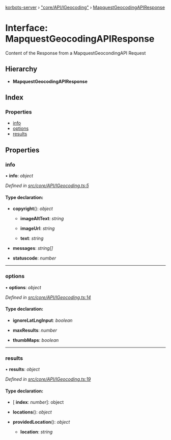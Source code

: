 [korbots-server](../README.md) › ["core/API/IGeocoding"](../modules/_core_api_igeocoding_.md) › [MapquestGeocodingAPIResponse](_core_api_igeocoding_.mapquestgeocodingapiresponse.md)

# Interface: MapquestGeocodingAPIResponse

Content of the Response from a MapquestGeocondingAPI Request

## Hierarchy

* **MapquestGeocodingAPIResponse**

## Index

### Properties

* [info](_core_api_igeocoding_.mapquestgeocodingapiresponse.md#info)
* [options](_core_api_igeocoding_.mapquestgeocodingapiresponse.md#options)
* [results](_core_api_igeocoding_.mapquestgeocodingapiresponse.md#results)

## Properties

###  info

• **info**: *object*

*Defined in [src/core/API/IGeocoding.ts:5](https://github.com/Xisabla/Korbots/blob/59ccf47/server/src/core/API/IGeocoding.ts#L5)*

#### Type declaration:

* **copyright**(): *object*

  * **imageAltText**: *string*

  * **imageUrl**: *string*

  * **text**: *string*

* **messages**: *string[]*

* **statuscode**: *number*

___

###  options

• **options**: *object*

*Defined in [src/core/API/IGeocoding.ts:14](https://github.com/Xisabla/Korbots/blob/59ccf47/server/src/core/API/IGeocoding.ts#L14)*

#### Type declaration:

* **ignoreLatLngInput**: *boolean*

* **maxResults**: *number*

* **thumbMaps**: *boolean*

___

###  results

• **results**: *object*

*Defined in [src/core/API/IGeocoding.ts:19](https://github.com/Xisabla/Korbots/blob/59ccf47/server/src/core/API/IGeocoding.ts#L19)*

#### Type declaration:

* \[ **index**: *number*\]: object

* **locations**(): *object*

* **providedLocation**(): *object*

  * **location**: *string*
